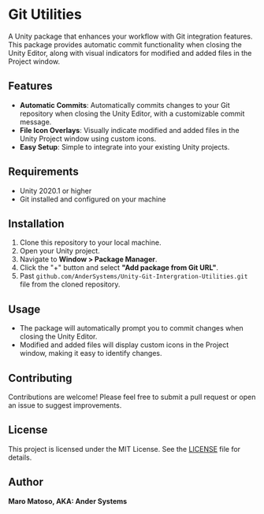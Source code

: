 # Git Utilities

A Unity package that enhances your workflow with Git integration features. This package provides automatic commit functionality when closing the Unity Editor, along with visual indicators for modified and added files in the Project window.

## Features
- **Automatic Commits**: Automatically commits changes to your Git repository when closing the Unity Editor, with a customizable commit message.
- **File Icon Overlays**: Visually indicate modified and added files in the Unity Project window using custom icons.
- **Easy Setup**: Simple to integrate into your existing Unity projects.

## Requirements
- Unity 2020.1 or higher
- Git installed and configured on your machine

## Installation
1. Clone this repository to your local machine.
2. Open your Unity project.
3. Navigate to **Window > Package Manager**.
4. Click the "+" button and select **"Add package from Git URL"**.
5. Past `github.com/AnderSystems/Unity-Git-Intergration-Utilities.git` file from the cloned repository.

## Usage
- The package will automatically prompt you to commit changes when closing the Unity Editor.
- Modified and added files will display custom icons in the Project window, making it easy to identify changes.

## Contributing
Contributions are welcome! Please feel free to submit a pull request or open an issue to suggest improvements.

## License
This project is licensed under the MIT License. See the [LICENSE](LICENSE) file for details.

## Author
**Maro Matoso, AKA: Ander Systems**
